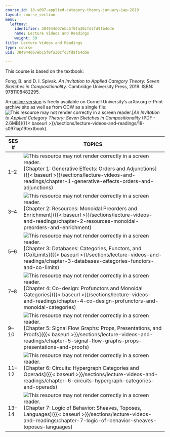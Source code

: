 ```yaml
---
course_id: 18-s097-applied-category-theory-january-iap-2019
layout: course_section
menu:
  leftnav:
    identifier: 304944d67ebc5f0fa30cfd3fd9fb4dde
    name: Lecture Videos and Readings
    weight: 30
title: Lecture Videos and Readings
type: course
uid: 304944d67ebc5f0fa30cfd3fd9fb4dde

---
```


This course is based on the textbook:

Fong, B. and D. I. Spivak. _An Invitation to Applied Category Theory: Seven Sketches in Compositionality_. Cambridge University Press, 2019. ISBN: 9781108482295.

An [online version](https://arxiv.org/abs/1803.05316) is freely available on Cornell University’s arXiv.org e-Print archive site as well as from OCW as a single file: ![This resource may not render correctly in a screen reader.](/images/inacessible.gif)[_An Invitation to Applied Category Theory: Seven Sketches in Compositionality_ (PDF - 2.6MB)]({{< baseurl >}}/sections/lecture-videos-and-readings/18-s097iap19textbook).

| SES # | TOPICS |
| --- | --- |
| 1–2 | ![This resource may not render correctly in a screen reader.](/images/inacessible.gif)[Chapter 1: Generative Effects: Orders and Adjunctions]({{< baseurl >}}/sections/lecture-videos-and-readings/chapter-1-generative-effects-orders-and-adjunctions) |
| 3–4 | ![This resource may not render correctly in a screen reader.](/images/inacessible.gif)[Chapter 2: Resources: Monoidal Preorders and Enrichment]({{< baseurl >}}/sections/lecture-videos-and-readings/chapter-2-resources-monoidal-preorders-and-enrichment) |
| 5–6 | ![This resource may not render correctly in a screen reader.](/images/inacessible.gif)[Chapter 3: Databases: Categories, Functors, and (Co)Limits]({{< baseurl >}}/sections/lecture-videos-and-readings/chapter-3-databases-categories-functors-and-co-limits) |
| 7–8 | ![This resource may not render correctly in a screen reader.](/images/inacessible.gif)[Chapter 4: Co-design: Profunctors and Monoidal Categories]({{< baseurl >}}/sections/lecture-videos-and-readings/chapter-4-co-design-profunctors-and-monoidal-categories) |
| 9–10 | ![This resource may not render correctly in a screen reader.](/images/inacessible.gif)[Chapter 5: Signal Flow Graphs: Props, Presentations, and Proofs]({{< baseurl >}}/sections/lecture-videos-and-readings/chapter-5-signal-flow-graphs-props-presentations-and-proofs) |
| 11–12 | ![This resource may not render correctly in a screen reader.](/images/inacessible.gif)[Chapter 6: Circuits: Hypergraph Categories and Operads]({{< baseurl >}}/sections/lecture-videos-and-readings/chapter-6-circuits-hypergraph-categories-and-operads) |
| 13–14 | ![This resource may not render correctly in a screen reader.](/images/inacessible.gif)[Chapter 7: Logic of Behavior: Sheaves, Toposes, Languages]({{< baseurl >}}/sections/lecture-videos-and-readings/chapter-7-logic-of-behavior-sheaves-toposes-languages)